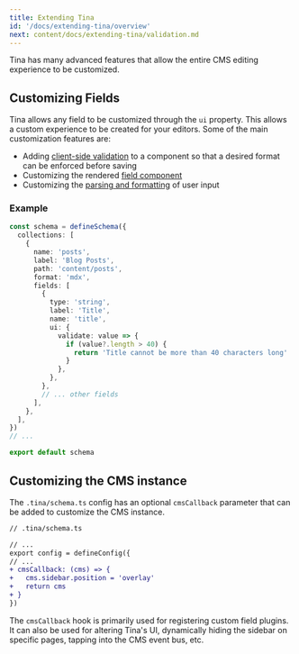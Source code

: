 ```yaml
---
title: Extending Tina
id: '/docs/extending-tina/overview'
next: content/docs/extending-tina/validation.md
---
```


Tina has many advanced features that allow the entire CMS editing experience to be customized.

## Customizing Fields

Tina allows any field to be customized through the `ui` property. This allows a custom experience to be created for your editors. Some of the main customization features are:

- Adding [client-side validation](/docs/extending-tina/validation/) to a component so that a desired format can be enforced before saving
- Customizing the rendered [field component](/docs/extending-tina/custom-field-components/)
- Customizing the [parsing and formatting](/docs/extending-tina/format-and-parse/) of user input

### Example

```ts
const schema = defineSchema({
  collections: [
    {
      name: 'posts',
      label: 'Blog Posts',
      path: 'content/posts',
      format: 'mdx',
      fields: [
        {
          type: 'string',
          label: 'Title',
          name: 'title',
          ui: {
            validate: value => {
              if (value?.length > 40) {
                return 'Title cannot be more than 40 characters long'
              }
            },
          },
        },
        // ... other fields
      ],
    },
  ],
})
// ...

export default schema
```

## Customizing the CMS instance

The `.tina/schema.ts` config has an optional `cmsCallback` parameter that can be added to customize the CMS instance.

```diff
// .tina/schema.ts

// ...
export config = defineConfig({
// ...
+ cmsCallback: (cms) => {
+   cms.sidebar.position = 'overlay'
+   return cms
+ }
})
```

The `cmsCallback` hook is primarily used for registering custom field plugins. It can also be used for altering Tina's UI, dynamically hiding the sidebar on specific pages, tapping into the CMS event bus, etc.
